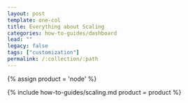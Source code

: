 ```yaml
---
layout: post
template: one-col
title: Everything about Scaling
categories: how-to-guides/dashboard
lead: ""
legacy: false
tags: ["customization"]
permalink: /:collection/:path
---
```


{% assign product = 'node' %}

{% include how-to-guides/scaling.md product = product %}
